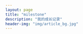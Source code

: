 ```yaml
---
layout: page
title: "milestone"
description: "我的成长记录"
header-img: "img/article_bg.jpg"
---
```









